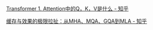 [Transformer 1. Attention中的Q，K，V是什么 - 知乎](https://zhuanlan.zhihu.com/p/441459022)

[缓存与效果的极限拉扯：从MHA、MQA、GQA到MLA - 知乎](https://zhuanlan.zhihu.com/p/700588653)